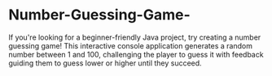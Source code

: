 # Number-Guessing-Game-
If you're looking for a beginner-friendly Java project, try creating a number guessing game! This interactive console application generates a random number between 1 and 100, challenging the player to guess it with feedback guiding them to guess lower or higher until they succeed.
